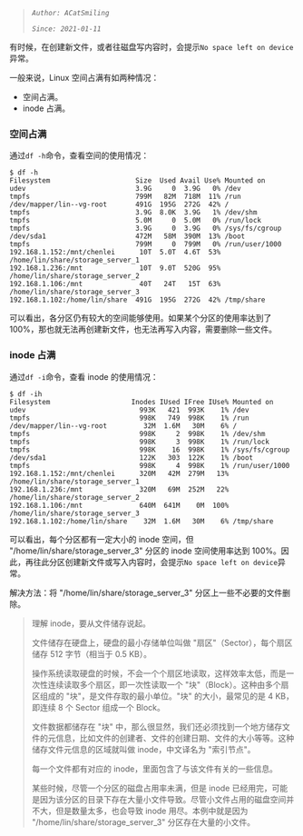 ﻿> *`Author: ACatSmiling`*
>
> *`Since: 2021-01-11`*

有时候，在创建新文件，或者往磁盘写内容时，会提示`No space left on device`异常。

一般来说，Linux 空间占满有如两种情况：

- 空间占满。
- inode 占满。

### 空间占满

通过`df -h`命令，查看空间的使用情况：

```shell
$ df -h
Filesystem                     Size  Used Avail Use% Mounted on
udev                           3.9G     0  3.9G   0% /dev
tmpfs                          799M   82M  718M  11% /run
/dev/mapper/lin--vg-root       491G  195G  272G  42% /
tmpfs                          3.9G  8.0K  3.9G   1% /dev/shm
tmpfs                          5.0M     0  5.0M   0% /run/lock
tmpfs                          3.9G     0  3.9G   0% /sys/fs/cgroup
/dev/sda1                      472M   58M  390M  13% /boot
tmpfs                          799M     0  799M   0% /run/user/1000
192.168.1.152:/mnt/chenlei      10T  5.0T  4.6T  53% /home/lin/share/storage_server_1
192.168.1.236:/mnt              10T  9.0T  520G  95% /home/lin/share/storage_server_2
192.168.1.106:/mnt              40T   24T   15T  63% /home/lin/share/storage_server_3
192.168.1.102:/home/lin/share  491G  195G  272G  42% /tmp/share
```

可以看出，各分区仍有较大的空间能够使用。如果某个分区的使用率达到了 100%，那也就无法再创建新文件，也无法再写入内容，需要删除一些文件。

### inode 占满

通过`df -i`命令，查看 inode 的使用情况：

```shell
$ df -ih
Filesystem                    Inodes IUsed IFree IUse% Mounted on
udev                            993K   421  993K    1% /dev
tmpfs                           998K   749  998K    1% /run
/dev/mapper/lin--vg-root         32M  1.6M   30M    6% /
tmpfs                           998K     2  998K    1% /dev/shm
tmpfs                           998K     3  998K    1% /run/lock
tmpfs                           998K    16  998K    1% /sys/fs/cgroup
/dev/sda1                       122K   303  122K    1% /boot
tmpfs                           998K     4  998K    1% /run/user/1000
192.168.1.152:/mnt/chenlei      320M   42M  279M   13% /home/lin/share/storage_server_1
192.168.1.236:/mnt              320M   69M  252M   22% /home/lin/share/storage_server_2
192.168.1.106:/mnt              640M  641M    0M  100% /home/lin/share/storage_server_3
192.168.1.102:/home/lin/share    32M  1.6M   30M    6% /tmp/share
```

可以看出，每个分区都有一定大小的 inode 空间，但 "/home/lin/share/storage_server_3" 分区的 inode 空间使用率达到 100%。因此，再往此分区创建新文件或写入内容时，会提示`No space left on device`异常。

解决方法：将 "/home/lin/share/storage_server_3" 分区上一些不必要的文件删除。

>理解 inode，要从文件储存说起。
>
>文件储存在硬盘上，硬盘的最小存储单位叫做 "扇区"（Sector），每个扇区储存 512 字节（相当于 0.5 KB）。
>
>操作系统读取硬盘的时候，不会一个个扇区地读取，这样效率太低，而是一次性连续读取多个扇区，即一次性读取一个 "块"（Block）。这种由多个扇区组成的 "块"，是文件存取的最小单位。"块" 的大小，最常见的是 4 KB，即连续 8 个 Sector 组成一个 Block。
>
>文件数据都储存在 "块" 中，那么很显然，我们还必须找到一个地方储存文件的元信息，比如文件的创建者、文件的创建日期、文件的大小等等。这种储存文件元信息的区域就叫做 inode，中文译名为 "索引节点"。
>
>每一个文件都有对应的 inode，里面包含了与该文件有关的一些信息。
>
>某些时候，尽管一个分区的磁盘占用率未满，但是 inode 已经用完，可能是因为该分区的目录下存在大量小文件导致。尽管小文件占用的磁盘空间并不大，但是数量太多，也会导致 inode 用尽。本例中就是因为 "/home/lin/share/storage_server_3" 分区存在大量的小文件。
